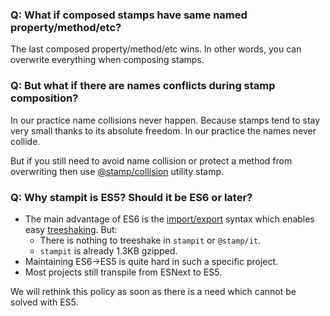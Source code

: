 ### Q: What if composed stamps have same named property/method/etc?

The last composed property/method/etc wins. In other words, you can overwrite everything when composing stamps.

### Q: But what if there are names conflicts during stamp composition?

In our practice name collisions never happen. Because stamps tend to stay very small thanks to its absolute freedom. In our practice the names never collide.

But if you still need to avoid name collision or protect a method from overwriting then use [@stamp/collision](/stampcollision.md) utility stamp.

### Q: Why stampit is ES5? Should it be ES6 or later?

* The main advantage of ES6 is the [import/export](https://developer.mozilla.org/en-US/docs/Web/JavaScript/Reference/Statements/import) syntax which enables easy [treeshaking](https://developer.mozilla.org/en-US/docs/Glossary/Tree_shaking). But:
  * There is nothing to treeshake in `stampit` or `@stamp/it`.
  * `stampit` is already 1.3KB gzipped.
* Maintaining ES6-&gt;ES5 is quite hard in such a specific project.
* Most projects still transpile from ESNext to ES5.

We will rethink this policy as soon as there is a need which cannot be solved with ES5.

